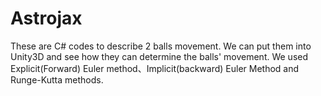 # Astrojax
These are C# codes to describe 2 balls movement.
We can put them into Unity3D and see how they can determine the balls' movement.
We used Explicit(Forward) Euler method、Implicit(backward) Euler Method and Runge-Kutta methods.
